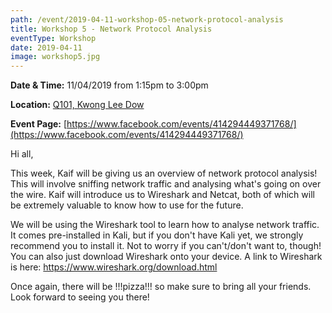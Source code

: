 ```yaml
---
path: /event/2019-04-11-workshop-05-network-protocol-analysis
title: Workshop 5 - Network Protocol Analysis
eventType: Workshop
date: 2019-04-11
image: workshop5.jpg
---
```


**Date & Time:** 11/04/2019 from 1:15pm to 3:00pm

**Location:** [Q101, Kwong Lee Dow](https://maps.unimelb.edu.au/parkville/building/263)

**Event Page:** [https://www.facebook.com/events/414294449371768/](https://www.facebook.com/events/414294449371768/)


Hi all, 

This week, Kaif will be giving us an overview of network protocol analysis! This will involve sniffing network traffic and analysing what's going on over the wire. Kaif will introduce us to Wireshark and Netcat, both of which will be extremely valuable to know how to use for the future. 

We will be using the Wireshark tool to learn how to analyse network traffic. It comes pre-installed in Kali, but if you don't have Kali yet, we strongly recommend you to install it. Not to worry if you can't/don't want to, though! You can also just download Wireshark onto your device. A link to Wireshark is here: https://www.wireshark.org/download.html 

Once again, there will be !!!pizza!!! so make sure to bring all your friends. Look forward to seeing you there!